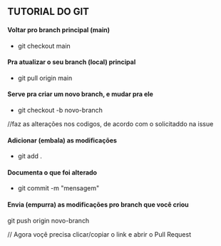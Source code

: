 ## TUTORIAL DO GIT

#### Voltar pro branch principal (main)
 - git checkout main

#### Pra atualizar o seu branch (local) principal
 - git pull origin main

#### Serve pra criar um novo branch, e mudar pra ele
 - git checkout -b novo-branch

//faz as alterações nos codigos, de acordo com o solicitaddo na issue

#### Adicionar (embala) as modificações
 - git add .

#### Documenta o que foi alterado
 - git commit -m "mensagem"

#### Envia (empurra) as modificações pro branch que você criou
git push origin novo-branch

// Agora voçê precisa clicar/copiar o link e abrir o Pull Request
